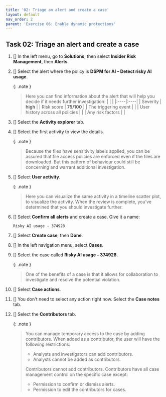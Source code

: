 ```yaml
---
title: '02: Triage an alert and create a case'
layout: default
nav_order: 2
parent: 'Exercise 06: Enable dynamic protections'
---
```


## Task 02: Triage an alert and create a case

1. [] In the left menu, go to **Solutions**, then select **Insider Risk Management**, then **Alerts**. 

1. [] Select the alert where the policy is **DSPM for AI – Detect risky AI usage**. 

    {: .note }
    > Here you can find information about the alert that will help you decide if it needs further investigation: 
    > |     |     |
    > |:----|:----|
    > | Severity | **high** |
    > | Risk score | **75/100** |
    > | The triggering event |  |
    > | User history across all policies |   |
    > | Any risk factors |  |
   
1. [] Select the **Activity explorer** tab. 

1. [] Select the first activity to view the details. 

    {: .note }
    > Because the files have sensitivity labels applied, you can be assured that file access policies are enforced even if the files are downloaded. But this pattern of behaviour could still be concerning and warrant additional investigation. 
   
1. [] Select **User activity**. 

    {: .note }
    > Here you can visualize the same activity in a timeline scatter plot, to visualize the activity. When the review is complete, you’ve determined that you should investigate further. 
   
1. [] Select **Confirm all alerts** and create a case. Give it a name: 

    ```
    Risky AI usage - 374928
    ```

1. [] Select **Create case**, then **Done**.  

1. [] In the left navigation menu, select **Cases**. 

1. [] Select the case called **Risky AI usage - 374928**. 

    {: .note }
    > One of the benefits of a case is that it allows for collaboration to investigate and resolve the potential violation. 
   
1. [] Select **Case actions**. 

1. [] You don't need to select any action right now. Select the **Case notes** tab. 

1. [] Select the **Contributors** tab. 

    {: .note }
    > You can manage temporary access to the case by adding contributors. When added as a contributor, the user will have the following restrictions: 
    > - Analysts and investigators can add contributors. 
    > - Analysts cannot be added as contributors.
    > 
    > Contributors cannot add contributors. Contributors have all case management control on the specific case except: 
    > - Permission to confirm or dismiss alerts. 
    > - Permission to edit the contributors for cases.